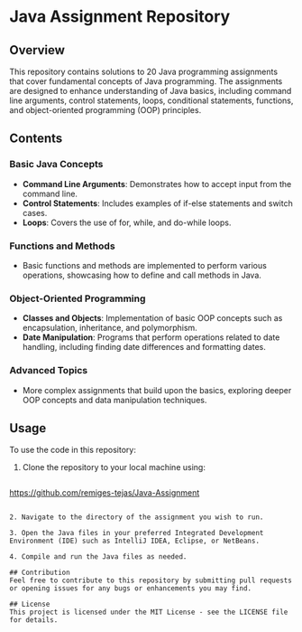 # Java Assignment Repository

## Overview
This repository contains solutions to 20 Java programming assignments that cover fundamental concepts of Java programming. The assignments are designed to enhance understanding of Java basics, including command line arguments, control statements, loops, conditional statements, functions, and object-oriented programming (OOP) principles.

## Contents

### Basic Java Concepts
- **Command Line Arguments**: Demonstrates how to accept input from the command line.
- **Control Statements**: Includes examples of if-else statements and switch cases.
- **Loops**: Covers the use of for, while, and do-while loops.

### Functions and Methods
- Basic functions and methods are implemented to perform various operations, showcasing how to define and call methods in Java.

### Object-Oriented Programming
- **Classes and Objects**: Implementation of basic OOP concepts such as encapsulation, inheritance, and polymorphism.
- **Date Manipulation**: Programs that perform operations related to date handling, including finding date differences and formatting dates.

### Advanced Topics
- More complex assignments that build upon the basics, exploring deeper OOP concepts and data manipulation techniques.

## Usage
To use the code in this repository:

1. Clone the repository to your local machine using:
   ```
  https://github.com/remiges-tejas/Java-Assignment
   ```

2. Navigate to the directory of the assignment you wish to run.

3. Open the Java files in your preferred Integrated Development Environment (IDE) such as IntelliJ IDEA, Eclipse, or NetBeans.

4. Compile and run the Java files as needed.

## Contribution
Feel free to contribute to this repository by submitting pull requests or opening issues for any bugs or enhancements you may find.

## License
This project is licensed under the MIT License - see the LICENSE file for details.
